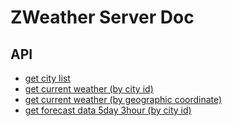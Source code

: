 # ZWeather Server Doc


## API

* [get city list](api/get_city_list.md)
* [get current weather (by city id)](api/get_current_weather_by_city_id.md)
* [get current weather (by geographic coordinate)](api/get_current_weather_by_geographic_coordinate.md)
* [get forecast data 5day 3hour (by city id)](api/get_forecast_data_5day_3hour_by_city_id.md)
